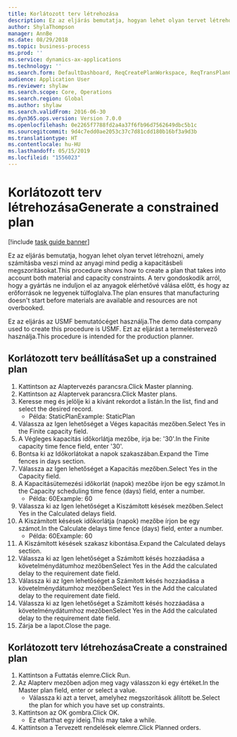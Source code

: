 ```yaml
---
title: Korlátozott terv létrehozása
description: Ez az eljárás bemutatja, hogyan lehet olyan tervet létrehozni, amely számításba veszi mind az anyagi mind pedig a kapacitásbeli megszorításokat.
author: ShylaThompson
manager: AnnBe
ms.date: 08/29/2018
ms.topic: business-process
ms.prod: ''
ms.service: dynamics-ax-applications
ms.technology: ''
ms.search.form: DefaultDashboard, ReqCreatePlanWorkspace, ReqTransPlanCard, ReqPlanSched
audience: Application User
ms.reviewer: shylaw
ms.search.scope: Core, Operations
ms.search.region: Global
ms.author: shylaw
ms.search.validFrom: 2016-06-30
ms.dyn365.ops.version: Version 7.0.0
ms.openlocfilehash: 0e2265f7788fd2a4a37f6fb96d7562649dbc5b1c
ms.sourcegitcommit: 9d4c7edd0ae2053c37c7d81cdd180b16bf3a9d3b
ms.translationtype: HT
ms.contentlocale: hu-HU
ms.lasthandoff: 05/15/2019
ms.locfileid: "1556023"
---
```

# <a name="generate-a-constrained-plan"></a><span data-ttu-id="3fe02-103">Korlátozott terv létrehozása</span><span class="sxs-lookup"><span data-stu-id="3fe02-103">Generate a constrained plan</span></span>

[!include [task guide banner](../../includes/task-guide-banner.md)]

<span data-ttu-id="3fe02-104">Ez az eljárás bemutatja, hogyan lehet olyan tervet létrehozni, amely számításba veszi mind az anyagi mind pedig a kapacitásbeli megszorításokat.</span><span class="sxs-lookup"><span data-stu-id="3fe02-104">This procedure shows how to create a plan that takes into account both material and capacity constraints.</span></span> <span data-ttu-id="3fe02-105">A terv gondoskodik arról, hogy a gyártás ne induljon el az anyagok elérhetővé válása előtt, és hogy az erőforrások ne legyenek túlfoglalva.</span><span class="sxs-lookup"><span data-stu-id="3fe02-105">The plan ensures that manufacturing doesn't start before materials are available and resources are not overbooked.</span></span> 

<span data-ttu-id="3fe02-106">Ez az eljárás az USMF bemutatócéget használja.</span><span class="sxs-lookup"><span data-stu-id="3fe02-106">The demo data company used to create this procedure is USMF.</span></span> <span data-ttu-id="3fe02-107">Ezt az eljárást a termeléstervező használja.</span><span class="sxs-lookup"><span data-stu-id="3fe02-107">This procedure is intended for the production planner.</span></span>


## <a name="set-up-a-constrained-plan"></a><span data-ttu-id="3fe02-108">Korlátozott terv beállítása</span><span class="sxs-lookup"><span data-stu-id="3fe02-108">Set up a constrained plan</span></span>
1. <span data-ttu-id="3fe02-109">Kattintson az Alaptervezés parancsra.</span><span class="sxs-lookup"><span data-stu-id="3fe02-109">Click Master planning.</span></span>
2. <span data-ttu-id="3fe02-110">Kattintson az Alaptervek parancsra.</span><span class="sxs-lookup"><span data-stu-id="3fe02-110">Click Master plans.</span></span>
3. <span data-ttu-id="3fe02-111">Keresse meg és jelölje ki a kívánt rekordot a listán.</span><span class="sxs-lookup"><span data-stu-id="3fe02-111">In the list, find and select the desired record.</span></span>
    * <span data-ttu-id="3fe02-112">Példa: StaticPlan</span><span class="sxs-lookup"><span data-stu-id="3fe02-112">Example: StaticPlan</span></span>  
4. <span data-ttu-id="3fe02-113">Válassza az Igen lehetőséget a Véges kapacitás mezőben.</span><span class="sxs-lookup"><span data-stu-id="3fe02-113">Select Yes in the Finite capacity field.</span></span>
5. <span data-ttu-id="3fe02-114">A Végleges kapacitás időkorlátja mezőbe, írja be: '30'.</span><span class="sxs-lookup"><span data-stu-id="3fe02-114">In the Finite capacity time fence field, enter '30'.</span></span>
6. <span data-ttu-id="3fe02-115">Bontsa ki az Időkorlátokat a napok szakaszában.</span><span class="sxs-lookup"><span data-stu-id="3fe02-115">Expand the Time fences in days section.</span></span>
7. <span data-ttu-id="3fe02-116">Válassza az Igen lehetőséget a Kapacitás mezőben.</span><span class="sxs-lookup"><span data-stu-id="3fe02-116">Select Yes in the Capacity field.</span></span>
8. <span data-ttu-id="3fe02-117">A Kapacitásütemezési időkorlát (napok) mezőbe írjon be egy számot.</span><span class="sxs-lookup"><span data-stu-id="3fe02-117">In the Capacity scheduling time fence (days) field, enter a number.</span></span>
    * <span data-ttu-id="3fe02-118">Példa: 60</span><span class="sxs-lookup"><span data-stu-id="3fe02-118">Example: 60</span></span>  
9. <span data-ttu-id="3fe02-119">Válassza ki az Igen lehetőséget a Kiszámított késések mezőben.</span><span class="sxs-lookup"><span data-stu-id="3fe02-119">Select Yes in the Calculated delays field.</span></span>
10. <span data-ttu-id="3fe02-120">A Kiszámított késések időkorlátja (napok) mezőbe írjon be egy számot.</span><span class="sxs-lookup"><span data-stu-id="3fe02-120">In the Calculate delays time fence (days) field, enter a number.</span></span>
    * <span data-ttu-id="3fe02-121">Példa: 60</span><span class="sxs-lookup"><span data-stu-id="3fe02-121">Example: 60</span></span>  
11. <span data-ttu-id="3fe02-122">A Kiszámított késések szakasz kibontása.</span><span class="sxs-lookup"><span data-stu-id="3fe02-122">Expand the Calculated delays section.</span></span>
12. <span data-ttu-id="3fe02-123">Válassza ki az Igen lehetőséget a Számított késés hozzáadása a követelménydátumhoz mezőben</span><span class="sxs-lookup"><span data-stu-id="3fe02-123">Select Yes in the Add the calculated delay to the requirement date field.</span></span>
13. <span data-ttu-id="3fe02-124">Válassza ki az Igen lehetőséget a Számított késés hozzáadása a követelménydátumhoz mezőben</span><span class="sxs-lookup"><span data-stu-id="3fe02-124">Select Yes in the Add the calculated delay to the requirement date field.</span></span>
14. <span data-ttu-id="3fe02-125">Válassza ki az Igen lehetőséget a Számított késés hozzáadása a követelménydátumhoz mezőben</span><span class="sxs-lookup"><span data-stu-id="3fe02-125">Select Yes in the Add the calculated delay to the requirement date field.</span></span>
15. <span data-ttu-id="3fe02-126">Zárja be a lapot.</span><span class="sxs-lookup"><span data-stu-id="3fe02-126">Close the page.</span></span>

## <a name="create-a-constrained-plan"></a><span data-ttu-id="3fe02-127">Korlátozott terv létrehozása</span><span class="sxs-lookup"><span data-stu-id="3fe02-127">Create a constrained plan</span></span>
1. <span data-ttu-id="3fe02-128">Kattintson a Futtatás elemre.</span><span class="sxs-lookup"><span data-stu-id="3fe02-128">Click Run.</span></span>
2. <span data-ttu-id="3fe02-129">Az Alapterv mezőben adjon meg vagy válasszon ki egy értéket.</span><span class="sxs-lookup"><span data-stu-id="3fe02-129">In the Master plan field, enter or select a value.</span></span>
    * <span data-ttu-id="3fe02-130">Válassza ki azt a tervet, amelyhez megszorítások állított be.</span><span class="sxs-lookup"><span data-stu-id="3fe02-130">Select the plan for which you have set up constraints.</span></span>  
3. <span data-ttu-id="3fe02-131">Kattintson az OK gombra.</span><span class="sxs-lookup"><span data-stu-id="3fe02-131">Click OK.</span></span>
    * <span data-ttu-id="3fe02-132">Ez eltarthat egy ideig.</span><span class="sxs-lookup"><span data-stu-id="3fe02-132">This may take a while.</span></span>  
4. <span data-ttu-id="3fe02-133">Kattintson a Tervezett rendelések elemre.</span><span class="sxs-lookup"><span data-stu-id="3fe02-133">Click Planned orders.</span></span>

